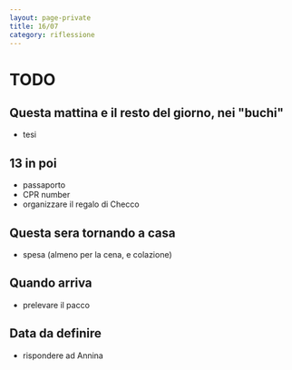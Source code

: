 ```yaml
--- 
layout: page-private
title: 16/07
category: riflessione
---
```


# TODO

## Questa mattina e il resto del giorno, nei "buchi"
- tesi

## 13 in poi
- passaporto
- CPR number
- organizzare il regalo di Checco

## Questa sera tornando a casa
- spesa (almeno per la cena, e colazione)

## Quando arriva
- prelevare il pacco

## Data da definire
- rispondere ad Annina
